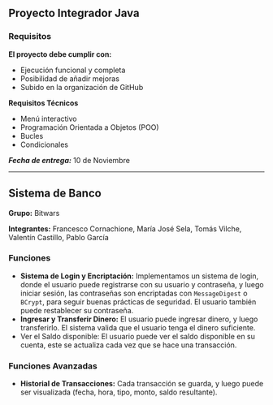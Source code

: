 ## **Proyecto Integrador Java** 

### **Requisitos**

**El proyecto debe cumplir con:**

- Ejecución funcional y completa
- Posibilidad de añadir mejoras
- Subido en la organización de GitHub

**Requisitos Técnicos**

- Menú interactivo
- Programación Orientada a Objetos (POO)
- Bucles
- Condicionales

_**Fecha de entrega:**_ 10 de Noviembre

---

## Sistema de Banco

**Grupo:** Bitwars

**Integrantes:** Francesco Cornachione, María José Sela, Tomás Vilche, Valentín Castillo, Pablo García


### Funciones

- **Sistema de Login y Encriptación:** Implementamos un sistema de login, donde el usuario puede registrarse con su usuario y contraseña, y luego iniciar sesión, las contraseñas son encriptadas con `MessageDigest` o `BCrypt`, para seguir buenas prácticas de seguridad. El usuario también puede restablecer su contraseña.
- **Ingresar y Transferir Dinero:** El usuario puede ingresar dinero, y luego transferirlo. El sistema valida que el usuario tenga el dinero suficiente.
- Ver el Saldo disponible: El usuario puede ver el saldo disponible en su cuenta, este se actualiza cada vez que se hace una transacción.

### Funciones Avanzadas

- **Historial de Transacciones:** Cada transacción se guarda, y luego puede ser visualizada (fecha, hora, tipo, monto, saldo resultante).

